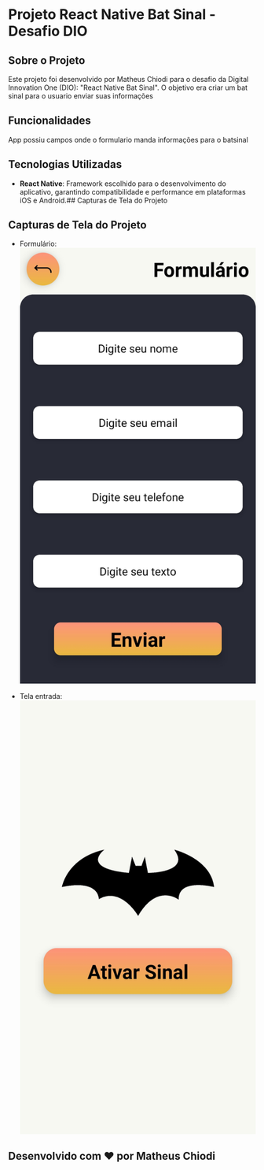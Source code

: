 # Projeto React Native Bat Sinal - Desafio DIO

## Sobre o Projeto

Este projeto foi desenvolvido por Matheus Chiodi para o desafio da Digital Innovation One (DIO): "React Native Bat Sinal". O objetivo era criar um bat sinal para o usuario enviar suas informações 

## Funcionalidades

App possiu campos onde o formulario manda informações para o batsinal 

## Tecnologias Utilizadas

- **React Native**: Framework escolhido para o desenvolvimento do aplicativo, garantindo compatibilidade e performance em plataformas iOS e Android.## Capturas de Tela do Projeto

## Capturas de Tela do Projeto

- Formulário:
  ![Formulário de Entrada](src/assets/screen_form.jpg)

- Tela entrada:
  ![Tela Principal](src/assets/screen_home.jpg)

## Desenvolvido com ❤ por Matheus Chiodi
